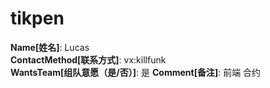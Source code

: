 # tikpen

**Name[姓名]**: Lucas  
**ContactMethod[联系方式]**: vx:killfunk  
**WantsTeam[组队意愿（是/否）]**: 是
**Comment[备注]**: 前端 合约  
